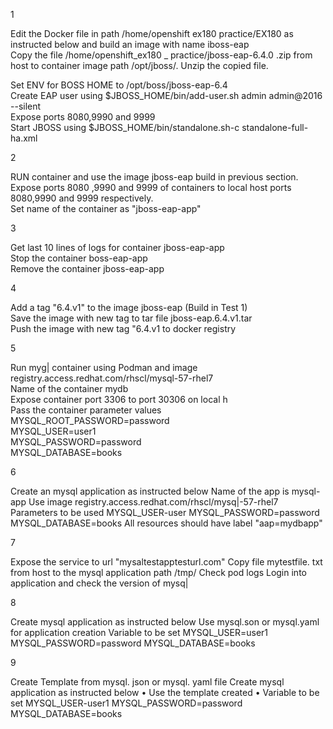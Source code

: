 1

Edit the Docker file in path /home/openshift ex180 practice/EX180 as instructed below and build an image with name iboss-eap  
Copy the file /home/openshift_ex180 _ practice/jboss-eap-6.4.0 .zip from host to container image path /opt/jboss/. Unzip the copied file.  

﻿﻿Set ENV for BOSS HOME to /opt/boss/jboss-eap-6.4  
﻿﻿Create EAP user using $JBOSS_HOME/bin/add-user.sh admin admin@2016 --silent  
﻿﻿Expose ports 8080,9990 and 9999  
﻿﻿Start JBOSS using $JBOSS_HOME/bin/standalone.sh-c standalone-full-ha.xml  



2

RUN container and use the image jboss-eap build in previous section.  
Expose ports 8080 ,9990 and 9999 of containers to local host ports 8080,9990 and 9999 respectively.  
Set name of the container as "jboss-eap-app"  
  


3

Get last 10 lines of logs for container jboss-eap-app  
Stop the container boss-eap-app  
Remove the container jboss-eap-app  



4

Add a tag "6.4.v1" to the image jboss-eap (Build in Test 1)  
Save the image with new tag to tar file jboss-eap.6.4.v1.tar  
Push the image with new tag "6.4.v1 to docker registry  


5


Run myg| container using Podman and image registry.access.redhat.com/rhscl/mysql-57-rhel7  
Name of the container mydb  
Expose container port 3306 to port 30306 on local h  
Pass the container parameter values  
MYSQL_ROOT_PASSWORD=password  
MYSQL_USER=user1  
MYSQL_PASSWORD=password  
MYSQL_DATABASE=books  

6

Create an mysql application as instructed below
Name of the app is mysql-app
Use image registry.access.redhat.com/rhscl/mysq|-57-rhel7
Parameters to be used MYSQL_USER-user
MYSQL_PASSWORD=password
MYSQL_DATABASE=books
All resources should have label "aap=mydbapp"

7

Expose the service to url "mysaltestapptesturl.com"
Copy file mytestfile. txt from host to the mysql application path /tmp/
Check pod logs
Login into application and check the version of mysq|

8

Create mysql application as instructed below
Use mysql.son or mysql.yaml for application creation
Variable to be set
MYSQL_USER=user1
MYSQL_PASSWORD=password
MYSQL_DATABASE=books

9

Create Template from mysql. json or mysql. yaml file
Create mysql application as instructed below
	• ﻿Use the template created
	• ﻿Variable to be set
MYSQL_USER-user1
MYSQL_PASSWORD=password
MYSQL_DATABASE=books

